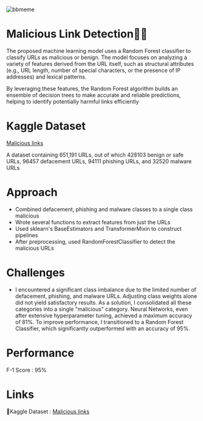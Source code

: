   ![bbmeme](https://github.com/user-attachments/assets/f24ae4e2-c91d-4218-bd4a-d1bcdf892bd5)

# Malicious Link Detection🕵🏼
The proposed machine learning model uses a Random Forest classifier to classify URLs as malicious or benign. The model focuses on analyzing a variety of features derived from the URL itself, such as structural attributes (e.g., URL length, number of special characters, or the presence of IP addresses) and lexical patterns.

By leveraging these features, the Random Forest algorithm builds an ensemble of decision trees to make accurate and reliable predictions, helping to identify potentially harmful links efficiently

# Kaggle Dataset
[Malicious links](https://www.kaggle.com/datasets/sid321axn/malicious-urls-dataset)

A dataset containing 651,191 URLs, out of which 428103 benign or safe URLs, 96457 defacement URLs, 94111 phishing URLs, and 32520 malware URLs

# Approach
- Combined defacement, phishing and malware classes to a single class malicious
- Wrote several functions to extract features from just the URLs
- Used sklearn's BaseEstimators and TransformerMixin to construct pipelines
- After preprocessing, used RandomForestClassifier to detect the malicious URLs
  
# Challenges
- I encountered a significant class imbalance due to the limited number of defacement, phishing, and malware URLs. Adjusting class weights alone did not yield satisfactory results. As a solution, I consolidated all these categories into a single "malicious" category.
Neural Networks, even after extensive hyperparameter tuning, achieved a maximum accuracy of 81%. To improve performance, I transitioned to a Random Forest Classifier, which significantly outperformed with an accuracy of 95%.

# Performance
F-1 Score : 95%

# Links 
🔗Kaggle Dataset : [Malicious links](https://www.kaggle.com/datasets/sid321axn/malicious-urls-dataset)
